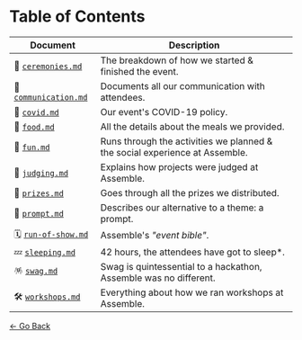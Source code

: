 # Table of Contents

| Document | Description |
| --- | --- |
| 👋 [`ceremonies.md`](ceremonies.md) | The breakdown of how we started & finished the event. | 
| 💌 [`communication.md`](communication.md) | Documents all our communication with attendees. | 
| 🦠 [`covid.md`](covid.md) | Our event's COVID-19 policy. | 
| 🌮 [`food.md`](food.md) | All the details about the meals we provided. | 
| 🥳 [`fun.md`](fun.md) | Runs through the activities we planned & the social experience at Assemble. | 
| 👏 [`judging.md`](judging.md) | Explains how projects were judged at Assemble. | 
| 🎁 [`prizes.md`](prizes.md) | Goes through all the prizes we distributed. | 
| 🥠 [`prompt.md`](prompt.md) | Describes our alternative to a theme: a prompt. | 
| 🗓️ [`run-of-show.md`](run-of-show.md) | Assemble's _"event bible"_. | 
| 💤 [`sleeping.md`](sleeping.md) | 42 hours, the attendees have got to sleep*. | 
| 🪅 [`swag.md`](swag.md) | Swag is quintessential to a hackathon, Assemble was no different. | 
| 🛠️ [`workshops.md`](workshops.md) | Everything about how we ran workshops at Assemble. | 

[← Go Back](/README.md)
